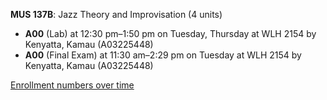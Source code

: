 **MUS 137B**: Jazz Theory and Improvisation (4 units)

- **A00** (Lab) at 12:30 pm–1:50 pm on Tuesday, Thursday at WLH 2154 by Kenyatta, Kamau (A03225448)
- **A00** (Final Exam) at 11:30 am–2:29 pm on Tuesday at WLH 2154 by Kenyatta, Kamau (A03225448)

[Enrollment numbers over time](./MUS137B.tsv)
